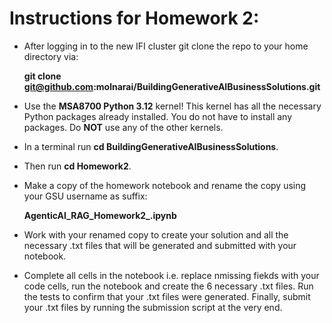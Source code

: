 # Instructions for Homework 2:

- After logging in to the new IFI cluster git clone the repo to your home directory via:

  **git clone git@github.com:molnarai/BuildingGenerativeAIBusinessSolutions.git**

- Use the **MSA8700 Python 3.12** kernel! This kernel has all the necessary Python packages already installed. You do not have to install any packages. Do **NOT** use any of the other kernels. 

- In a terminal run **cd BuildingGenerativeAIBusinessSolutions**.

- Then run **cd Homework2**. 

- Make a copy of the homework notebook and rename the copy using your GSU username as suffix:

    **AgenticAI_RAG_Homework2_<YOUR GSU USERNAME>.ipynb**

- Work with your renamed copy to create your solution and all the necessary .txt files that will be generated and submitted with your notebook. 

- Complete all cells in the notebook i.e. replace nmissing fiekds with your code cells, run the notebook and create the 6 necessary .txt files. Run the tests to confirm that your .txt files were generated. Finally, submit your .txt files by running the submission script at the very end.

